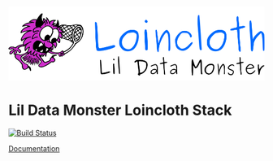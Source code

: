 [![](https://github.com/LilDataMonster/loincloth/raw/master/docs/static/banner.png)](https://lildatamonster.github.io/loincloth/)

# Lil Data Monster Loincloth Stack

[![Build Status](https://travis-ci.org/LilDataMonster/loincloth.svg?branch=master)](https://travis-ci.org/LilDataMonster/loincloth)

[Documentation](https://lildatamonster.github.io/loincloth/)
